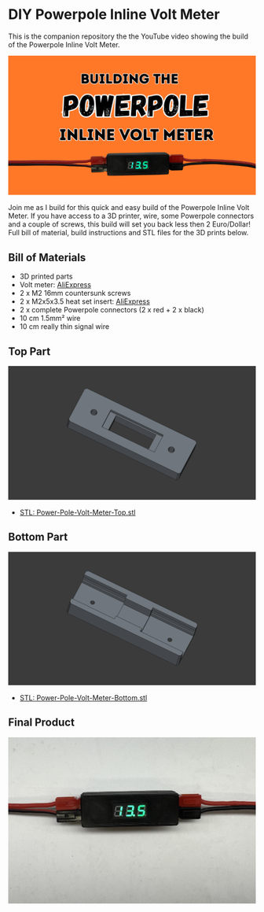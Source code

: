 # DIY Powerpole Inline Volt Meter

This is the companion repository the the YouTube video showing the build of the Powerpole Inline Volt Meter.

[![](video-thumb.png)](https://youtu.be/NGh-YLduTzk)

Join me as I build for this quick and easy build of the Powerpole Inline Volt Meter. If you have access to a 3D printer, wire, some Powerpole connectors and a couple of screws, this build will set you back less then 2 Euro/Dollar! Full bill of material, build instructions and STL files for the 3D prints below.

## Bill of Materials

- 3D printed parts
- Volt meter: [AliExpress](https://www.aliexpress.com/item/1005006294207935.html)
- 2 x M2 16mm countersunk screws
- 2 x M2x5x3.5 heat set insert: [AliExpress](https://www.aliexpress.com/item/1005008808995931.html)
- 2 x complete Powerpole connectors (2 x red + 2 x black)
- 10 cm 1.5mm² wire
- 10 cm really thin signal wire

## Top Part

![](Power-Pole-Volt-Meter-Top.png)

- [STL: Power-Pole-Volt-Meter-Top.stl](<Power-Pole-Volt-Meter-Top.stl>)

## Bottom Part

![](Power-Pole-Volt-Meter-Bottom.png)

- [STL: Power-Pole-Volt-Meter-Bottom.stl](<Power-Pole-Volt-Meter-Bottom.stl>)

## Final Product

![](final-product.jpg)
